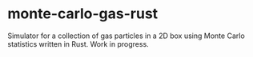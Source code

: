 # monte-carlo-gas-rust

Simulator for a collection of gas particles in a 2D box using Monte Carlo statistics written in Rust.
Work in progress.
